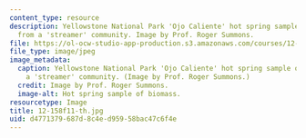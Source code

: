 ```yaml
---
content_type: resource
description: Yellowstone National Park 'Ojo Caliente' hot spring sample of biomass
  from a 'streamer' community. Image by Prof. Roger Summons.
file: https://ol-ocw-studio-app-production.s3.amazonaws.com/courses/12-158-molecular-biogeochemistry-fall-2011/d4771379687d8c4ed95958bac47c6f4e_12-158f11-th.jpg
file_type: image/jpeg
image_metadata:
  caption: Yellowstone National Park 'Ojo Caliente' hot spring sample of biomass from
    a 'streamer' community. (Image by Prof. Roger Summons.)
  credit: Image by Prof. Roger Summons.
  image-alt: Hot spring sample of biomass.
resourcetype: Image
title: 12-158f11-th.jpg
uid: d4771379-687d-8c4e-d959-58bac47c6f4e
---
```


